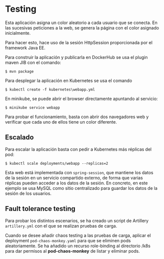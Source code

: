 # Testing

Esta aplicación asigna un color aleatorio a cada usuario que se conecta. En las sucesivas peticiones a la web, se genera la página con el color asignado inicialmente.

Para hacer esto, hace uso de la sesión HttpSession proporcionada por el framework Java EE.

Para construir la aplicación y publicarla en DockerHub se usa el plugin maven JIB con el comando:

`
$ mvn package
`

Para desplegar la aplicación en Kubernetes se usa el comando

`
$ kubectl create -f kubernetes\webapp.yml
`

En minikube, se puede abrir el browser directamente apuntando al servicio:

`
$ minikube service webapp
`

Para probar el funcionamiento, basta con abrir dos navegadores web y verificar que cada uno de ellos tiene un color diferente.

## Escalado

Para escalar la aplicación basta con pedir a Kubernetes más réplicas del pod:

`
$ kubectl scale deployments/webapp --replicas=2
`

Esta web está implementada con ```spring-session```, que mantiene los datos de la sesión en un servicio compartido externo, de forma que varias réplicas pueden acceder a los datos de la sesión. En concreto, en este ejemplo se usa MySQL como sitio centralizado para guardar los datos de la sesión de los usuarios.


## Fault tolerance testing

Para probar los distintos escenarios, se ha creado un script de Artillery `artillery.yml` con el que se realizan pruebas de carga. 

Cuando se desee añadir chaos testing a las pruebas de carga, aplicar el deployment `pod-chaos-monkey.yaml` para que se eliminen pods aleatoriamente. Se ha añadido un recurso role-binding al directorio /k8s para dar permisos al **pod-chaos-monkey** de listar y eliminar pods.